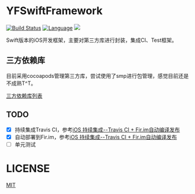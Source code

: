 # YFSwiftFramework
[![Build Status](https://travis-ci.org/yeziahehe/YFSwiftFramework.svg?branch=master)](https://travis-ci.org/yeziahehe/YFSwiftFramework)
[![Language](https://img.shields.io/badge/swift-2.2-orange.svg)](http://swift.org)
![](https://img.shields.io/badge/Supporting-iOS9.0+-orange.svg)

Swift版本的iOS开发框架，主要对第三方库进行封装，集成CI、Test框架。

## 三方依赖库
目前采用cocoapods管理第三方库，尝试使用了smp进行包管理，感觉目前还是不成熟T^T。

[三方依赖库列表](https://github.com/yeziahehe/YFSwiftFramework/blob/master/Dependence.md)

## TODO
- [x] 持续集成Travis CI，参考[iOS 持续集成--Travis CI + Fir.im自动编译发布](http://yeziahehe.com/2016/08/07/use_travis_ci_for_ios_project/)
- [x] 自动部署到Fir.im，参考[iOS 持续集成--Travis CI + Fir.im自动编译发布](http://yeziahehe.com/2016/08/07/use_travis_ci_for_ios_project/)
- [ ] 单元测试

# LICENSE
[MIT](https://github.com/yeziahehe/YFSwiftFramework/blob/master/LICENSE)
